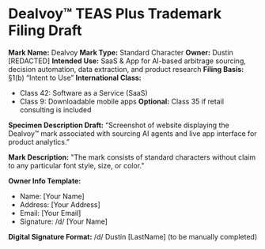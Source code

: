 # Dealvoy™ TEAS Plus Trademark Filing Draft

**Mark Name:** Dealvoy
**Mark Type:** Standard Character
**Owner:** Dustin [REDACTED]
**Intended Use:** SaaS & App for AI-based arbitrage sourcing, decision automation, data extraction, and product research
**Filing Basis:** §1(b) “Intent to Use”
**International Class:**
- Class 42: Software as a Service (SaaS)
- Class 9: Downloadable mobile apps
**Optional:** Class 35 if retail consulting is included

**Specimen Description Draft:**
“Screenshot of website displaying the Dealvoy™ mark associated with sourcing AI agents and live app interface for product analytics.”

**Mark Description:**
"The mark consists of standard characters without claim to any particular font style, size, or color."

**Owner Info Template:**
- Name: [Your Name]
- Address: [Your Address]
- Email: [Your Email]
- Signature: /d/ [Your Name]

**Digital Signature Format:**
/d/ Dustin [LastName] (to be manually completed)
